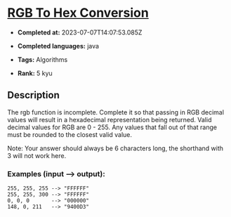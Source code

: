 # [RGB To Hex Conversion](https://www.codewars.com/kata/513e08acc600c94f01000001)

- **Completed at:** 2023-07-07T14:07:53.085Z

- **Completed languages:** java

- **Tags:** Algorithms

- **Rank:** 5 kyu

## Description

The rgb function is incomplete. Complete it so that passing in RGB decimal values will result in a hexadecimal representation being returned. Valid decimal values for RGB are 0 - 255. Any values that fall out of that range must be rounded to the closest valid value.

Note: Your answer should always be 6 characters long, the shorthand with 3 will not work here.

### Examples (input --> output):
```
255, 255, 255 --> "FFFFFF"
255, 255, 300 --> "FFFFFF"
0, 0, 0       --> "000000"
148, 0, 211   --> "9400D3"
```